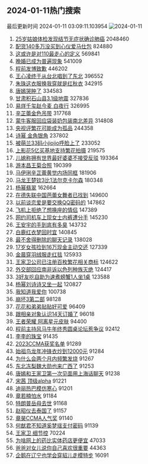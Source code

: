 ## 2024-01-11热门搜索 
最后更新时间 2024-01-11 03:09:11.103954 
![2024-01-11](https://imgs-storage.s3.us-east-005.backblazeb2.com/20240111/2024-01-11.png?versionId=4_z8fbbed132d73df8689c40f13_f119d8bfb9876dc65_d20240110_m190910_c005_v0501010_t0017_u01704913750634) 
1. [25岁姑娘体检发现结节无症状确诊肺癌](https://s.weibo.com/weibo?q=%2325%E5%B2%81%E5%A7%91%E5%A8%98%E4%BD%93%E6%A3%80%E5%8F%91%E7%8E%B0%E7%BB%93%E8%8A%82%E6%97%A0%E7%97%87%E7%8A%B6%E7%A1%AE%E8%AF%8A%E8%82%BA%E7%99%8C%23&t=31&band_rank=1&Refer=top) 2048460
1. [配货140多万没买到心仪爱马仕包](https://s.weibo.com/weibo?q=%23%E9%85%8D%E8%B4%A7140%E5%A4%9A%E4%B8%87%E6%B2%A1%E4%B9%B0%E5%88%B0%E5%BF%83%E4%BB%AA%E7%88%B1%E9%A9%AC%E4%BB%95%E5%8C%85%23&t=31&band_rank=2&Refer=top) 824880
1. [这或许是对110最走心的定义](https://s.weibo.com/weibo?q=%23%E8%BF%99%E6%88%96%E8%AE%B8%E6%98%AF%E5%AF%B9110%E6%9C%80%E8%B5%B0%E5%BF%83%E7%9A%84%E5%AE%9A%E4%B9%89%23&t=31&band_rank=3&Refer=top) 569841
1. [晚婚已成为普遍现象](https://s.weibo.com/weibo?q=%23%E6%99%9A%E5%A9%9A%E5%B7%B2%E6%88%90%E4%B8%BA%E6%99%AE%E9%81%8D%E7%8E%B0%E8%B1%A1%23&t=31&band_rank=4&Refer=top) 541009
1. [程前发博致歉](https://s.weibo.com/weibo?q=%23%E7%A8%8B%E5%89%8D%E5%8F%91%E5%8D%9A%E8%87%B4%E6%AD%89%23&t=31&band_rank=5&Refer=top) 446202
1. [王心凌终于从台北唱到了东北](https://s.weibo.com/weibo?q=%23%E7%8E%8B%E5%BF%83%E5%87%8C%E7%BB%88%E4%BA%8E%E4%BB%8E%E5%8F%B0%E5%8C%97%E5%94%B1%E5%88%B0%E4%BA%86%E4%B8%9C%E5%8C%97%23&t=31&band_rank=6&Refer=top) 396552
1. [朱珠这衣服换我穿就是红秋衣](https://s.weibo.com/weibo?q=%E6%9C%B1%E7%8F%A0%E8%BF%99%E8%A1%A3%E6%9C%8D%E6%8D%A2%E6%88%91%E7%A9%BF%E5%B0%B1%E6%98%AF%E7%BA%A2%E7%A7%8B%E8%A1%A3&t=31&band_rank=7&Refer=top) 342915
1. [唐嫣哭肿了](https://s.weibo.com/weibo?q=%23%E5%94%90%E5%AB%A3%E5%93%AD%E8%82%BF%E4%BA%86%23&t=31&band_rank=8&Refer=top) 334583
1. [甘肃积石山县3.1级地震](https://s.weibo.com/weibo?q=%E7%94%98%E8%82%83%E7%A7%AF%E7%9F%B3%E5%B1%B1%E5%8E%BF3.1%E7%BA%A7%E5%9C%B0%E9%9C%87&t=31&band_rank=9&Refer=top) 327836
1. [易烊千玺赵今麦 白夜行](https://s.weibo.com/weibo?q=%E6%98%93%E7%83%8A%E5%8D%83%E7%8E%BA%E8%B5%B5%E4%BB%8A%E9%BA%A6%20%E7%99%BD%E5%A4%9C%E8%A1%8C&t=31&band_rank=10&Refer=top) 326995
1. [辛芷蕾金色吊带](https://s.weibo.com/weibo?q=%23%E8%BE%9B%E8%8A%B7%E8%95%BE%E9%87%91%E8%89%B2%E5%90%8A%E5%B8%A6%23&t=31&band_rank=11&Refer=top) 317768
1. [蒙牛客服回应袋装奶包装南北差异](https://s.weibo.com/weibo?q=%23%E8%92%99%E7%89%9B%E5%AE%A2%E6%9C%8D%E5%9B%9E%E5%BA%94%E8%A2%8B%E8%A3%85%E5%A5%B6%E5%8C%85%E8%A3%85%E5%8D%97%E5%8C%97%E5%B7%AE%E5%BC%82%23&t=31&band_rank=12&Refer=top) 314808
1. [央视评繁花可能成为孤品](https://s.weibo.com/weibo?q=%23%E5%A4%AE%E8%A7%86%E8%AF%84%E7%B9%81%E8%8A%B1%E5%8F%AF%E8%83%BD%E6%88%90%E4%B8%BA%E5%AD%A4%E5%93%81%23&t=31&band_rank=13&Refer=top) 244358
1. [诗幂 金角银角](https://s.weibo.com/weibo?q=%E8%AF%97%E5%B9%82%20%E9%87%91%E8%A7%92%E9%93%B6%E8%A7%92&t=31&band_rank=14&Refer=top) 237802
1. [被萌兰33码小jiojio呼脸上了](https://s.weibo.com/weibo?q=%23%E8%A2%AB%E8%90%8C%E5%85%B033%E7%A0%81%E5%B0%8Fjiojio%E5%91%BC%E8%84%B8%E4%B8%8A%E4%BA%86%23&t=31&band_rank=15&Refer=top) 233052
1. [上影花5亿买基地支持繁花拍摄](https://s.weibo.com/weibo?q=%23%E4%B8%8A%E5%BD%B1%E8%8A%B15%E4%BA%BF%E4%B9%B0%E5%9F%BA%E5%9C%B0%E6%94%AF%E6%8C%81%E7%B9%81%E8%8A%B1%E6%8B%8D%E6%91%84%23&t=31&band_rank=29&Refer=top) 219575
1. [儿媳称拥有世界最好婆婆不接受反驳](https://s.weibo.com/weibo?q=%23%E5%84%BF%E5%AA%B3%E7%A7%B0%E6%8B%A5%E6%9C%89%E4%B8%96%E7%95%8C%E6%9C%80%E5%A5%BD%E5%A9%86%E5%A9%86%E4%B8%8D%E6%8E%A5%E5%8F%97%E5%8F%8D%E9%A9%B3%23&t=31&band_rank=16&Refer=top) 193364
1. [游本昌王菊合照](https://s.weibo.com/weibo?q=%23%E6%B8%B8%E6%9C%AC%E6%98%8C%E7%8E%8B%E8%8F%8A%E5%90%88%E7%85%A7%23&t=31&band_rank=17&Refer=top) 190399
1. [马伊琍辛芷蕾黄觉内场同框](https://s.weibo.com/weibo?q=%23%E9%A9%AC%E4%BC%8A%E7%90%8D%E8%BE%9B%E8%8A%B7%E8%95%BE%E9%BB%84%E8%A7%89%E5%86%85%E5%9C%BA%E5%90%8C%E6%A1%86%23&t=31&band_rank=18&Refer=top) 181906
1. [马龙王楚钦3比1法尔克卡尔森](https://s.weibo.com/weibo?q=%23%E9%A9%AC%E9%BE%99%E7%8E%8B%E6%A5%9A%E9%92%A63%E6%AF%941%E6%B3%95%E5%B0%94%E5%85%8B%E5%8D%A1%E5%B0%94%E6%A3%AE%23&t=31&band_rank=19&Refer=top) 180348
1. [杨幂翡翠](https://s.weibo.com/weibo?q=%E6%9D%A8%E5%B9%82%E7%BF%A1%E7%BF%A0&t=31&band_rank=25&Refer=top) 162664
1. [在德失联中国芭蕾女舞者已找到](https://s.weibo.com/weibo?q=%23%E5%9C%A8%E5%BE%B7%E5%A4%B1%E8%81%94%E4%B8%AD%E5%9B%BD%E8%8A%AD%E8%95%BE%E5%A5%B3%E8%88%9E%E8%80%85%E5%B7%B2%E6%89%BE%E5%88%B0%23&t=31&band_rank=20&Refer=top) 149600
1. [以前谈恋爱是要交换QQ密码的](https://s.weibo.com/weibo?q=%E4%BB%A5%E5%89%8D%E8%B0%88%E6%81%8B%E7%88%B1%E6%98%AF%E8%A6%81%E4%BA%A4%E6%8D%A2QQ%E5%AF%86%E7%A0%81%E7%9A%84&t=31&band_rank=21&Refer=top) 147862
1. [飞机上拒绝了想换座的情侣](https://s.weibo.com/weibo?q=%23%E9%A3%9E%E6%9C%BA%E4%B8%8A%E6%8B%92%E7%BB%9D%E4%BA%86%E6%83%B3%E6%8D%A2%E5%BA%A7%E7%9A%84%E6%83%85%E4%BE%A3%23&t=31&band_rank=22&Refer=top) 147389
1. [网约司机车上现女士内裤遭分手](https://s.weibo.com/weibo?q=%23%E7%BD%91%E7%BA%A6%E5%8F%B8%E6%9C%BA%E8%BD%A6%E4%B8%8A%E7%8E%B0%E5%A5%B3%E5%A3%AB%E5%86%85%E8%A3%A4%E9%81%AD%E5%88%86%E6%89%8B%23&t=31&band_rank=23&Refer=top) 145230
1. [王安宇的手到底有多臭](https://s.weibo.com/weibo?q=%E7%8E%8B%E5%AE%89%E5%AE%87%E7%9A%84%E6%89%8B%E5%88%B0%E5%BA%95%E6%9C%89%E5%A4%9A%E8%87%AD&t=31&band_rank=24&Refer=top) 143732
1. [白鹿红衣梦回时宜](https://s.weibo.com/weibo?q=%23%E7%99%BD%E9%B9%BF%E7%BA%A2%E8%A1%A3%E6%A2%A6%E5%9B%9E%E6%97%B6%E5%AE%9C%23&t=31&band_rank=26&Refer=top) 140845
1. [最不舍得删除的聊天记录](https://s.weibo.com/weibo?q=%E6%9C%80%E4%B8%8D%E8%88%8D%E5%BE%97%E5%88%A0%E9%99%A4%E7%9A%84%E8%81%8A%E5%A4%A9%E8%AE%B0%E5%BD%95&t=31&band_rank=27&Refer=top) 138028
1. [17岁女孩捡到16万现金主动交还](https://s.weibo.com/weibo?q=%2317%E5%B2%81%E5%A5%B3%E5%AD%A9%E6%8D%A1%E5%88%B016%E4%B8%87%E7%8E%B0%E9%87%91%E4%B8%BB%E5%8A%A8%E4%BA%A4%E8%BF%98%23&t=31&band_rank=38&Refer=top) 127339
1. [金晨穿羽绒服走红毯](https://s.weibo.com/weibo?q=%23%E9%87%91%E6%99%A8%E7%A9%BF%E7%BE%BD%E7%BB%92%E6%9C%8D%E8%B5%B0%E7%BA%A2%E6%AF%AF%23&t=31&band_rank=28&Refer=top) 125933
1. [王家卫公司已注册百枚繁花相关商标](https://s.weibo.com/weibo?q=%23%E7%8E%8B%E5%AE%B6%E5%8D%AB%E5%85%AC%E5%8F%B8%E5%B7%B2%E6%B3%A8%E5%86%8C%E7%99%BE%E6%9E%9A%E7%B9%81%E8%8A%B1%E7%9B%B8%E5%85%B3%E5%95%86%E6%A0%87%23&t=31&band_rank=42&Refer=top) 124622
1. [外交部回应南非诉以色列种族灭绝](https://s.weibo.com/weibo?q=%23%E5%A4%96%E4%BA%A4%E9%83%A8%E5%9B%9E%E5%BA%94%E5%8D%97%E9%9D%9E%E8%AF%89%E4%BB%A5%E8%89%B2%E5%88%97%E7%A7%8D%E6%97%8F%E7%81%AD%E7%BB%9D%23&t=31&band_rank=30&Refer=top) 124417
1. [3好友吃自助为速煮螃蟹1人坐1桌](https://s.weibo.com/weibo?q=%233%E5%A5%BD%E5%8F%8B%E5%90%83%E8%87%AA%E5%8A%A9%E4%B8%BA%E9%80%9F%E7%85%AE%E8%9E%83%E8%9F%B91%E4%BA%BA%E5%9D%901%E6%A1%8C%23&t=31&band_rank=31&Refer=top) 123588
1. [杨幂刘诗诗又坐一起](https://s.weibo.com/weibo?q=%23%E6%9D%A8%E5%B9%82%E5%88%98%E8%AF%97%E8%AF%97%E5%8F%88%E5%9D%90%E4%B8%80%E8%B5%B7%23&t=31&band_rank=32&Refer=top) 120827
1. [我知道我爱你](https://s.weibo.com/weibo?q=%E6%88%91%E7%9F%A5%E9%81%93%E6%88%91%E7%88%B1%E4%BD%A0&t=31&band_rank=45&Refer=top) 100738
1. [崩坏3第二部](https://s.weibo.com/weibo?q=%23%E5%B4%A9%E5%9D%8F3%E7%AC%AC%E4%BA%8C%E9%83%A8%23&t=31&band_rank=39&Refer=top) 98128
1. [花花和弟弟贴贴好可爱](https://s.weibo.com/weibo?q=%23%E8%8A%B1%E8%8A%B1%E5%92%8C%E5%BC%9F%E5%BC%9F%E8%B4%B4%E8%B4%B4%E5%A5%BD%E5%8F%AF%E7%88%B1%23&t=31&band_rank=33&Refer=top) 96409
1. [跟相亲对象认识14天订婚了](https://s.weibo.com/weibo?q=%E8%B7%9F%E7%9B%B8%E4%BA%B2%E5%AF%B9%E8%B1%A1%E8%AE%A4%E8%AF%8614%E5%A4%A9%E8%AE%A2%E5%A9%9A%E4%BA%86&t=31&band_rank=34&Refer=top) 96018
1. [王者荣耀 阿离星元皮肤](https://s.weibo.com/weibo?q=%E7%8E%8B%E8%80%85%E8%8D%A3%E8%80%80%20%E9%98%BF%E7%A6%BB%E6%98%9F%E5%85%83%E7%9A%AE%E8%82%A4&t=31&band_rank=35&Refer=top) 94400
1. [程前主持风马牛年终秀圆桌论坛惹争议](https://s.weibo.com/weibo?q=%23%E7%A8%8B%E5%89%8D%E4%B8%BB%E6%8C%81%E9%A3%8E%E9%A9%AC%E7%89%9B%E5%B9%B4%E7%BB%88%E7%A7%80%E5%9C%86%E6%A1%8C%E8%AE%BA%E5%9D%9B%E6%83%B9%E4%BA%89%E8%AE%AE%23&t=31&band_rank=36&Refer=top) 92412
1. [李李的珠宝](https://s.weibo.com/weibo?q=%E6%9D%8E%E6%9D%8E%E7%9A%84%E7%8F%A0%E5%AE%9D&t=31&band_rank=37&Refer=top) 91435
1. [2023CCMA获奖名单](https://s.weibo.com/weibo?q=%232023CCMA%E8%8E%B7%E5%A5%96%E5%90%8D%E5%8D%95%23&t=31&band_rank=38&Refer=top) 91289
1. [始祖鸟龙年冲锋衣炒到12000元](https://s.weibo.com/weibo?q=%23%E5%A7%8B%E7%A5%96%E9%B8%9F%E9%BE%99%E5%B9%B4%E5%86%B2%E9%94%8B%E8%A1%A3%E7%82%92%E5%88%B012000%E5%85%83%23&t=31&band_rank=39&Refer=top) 91284
1. [为什么会两个月内频繁发烧](https://s.weibo.com/weibo?q=%23%E4%B8%BA%E4%BB%80%E4%B9%88%E4%BC%9A%E4%B8%A4%E4%B8%AA%E6%9C%88%E5%86%85%E9%A2%91%E7%B9%81%E5%8F%91%E7%83%A7%23&t=31&band_rank=40&Refer=top) 91267
1. [东北冻梨魏大勋也来广西了](https://s.weibo.com/weibo?q=%23%E4%B8%9C%E5%8C%97%E5%86%BB%E6%A2%A8%E9%AD%8F%E5%A4%A7%E5%8B%8B%E4%B9%9F%E6%9D%A5%E5%B9%BF%E8%A5%BF%E4%BA%86%23&t=31&band_rank=41&Refer=top) 91253
1. [唐嫣和王家卫第一次见面用上海话聊天](https://s.weibo.com/weibo?q=%23%E5%94%90%E5%AB%A3%E5%92%8C%E7%8E%8B%E5%AE%B6%E5%8D%AB%E7%AC%AC%E4%B8%80%E6%AC%A1%E8%A7%81%E9%9D%A2%E7%94%A8%E4%B8%8A%E6%B5%B7%E8%AF%9D%E8%81%8A%E5%A4%A9%23&t=31&band_rank=43&Refer=top) 91238
1. [宋茜 顶级alpha](https://s.weibo.com/weibo?q=%E5%AE%8B%E8%8C%9C%20%E9%A1%B6%E7%BA%A7alpha&t=31&band_rank=44&Refer=top) 91221
1. [迪丽热巴模仿寒心](https://s.weibo.com/weibo?q=%E8%BF%AA%E4%B8%BD%E7%83%AD%E5%B7%B4%E6%A8%A1%E4%BB%BF%E5%AF%92%E5%BF%83&t=31&band_rank=45&Refer=top) 91201
1. [章若楠怕水](https://s.weibo.com/weibo?q=%E7%AB%A0%E8%8B%A5%E6%A5%A0%E6%80%95%E6%B0%B4&t=31&band_rank=46&Refer=top) 91184
1. [特朗普岳母去世](https://s.weibo.com/weibo?q=%23%E7%89%B9%E6%9C%97%E6%99%AE%E5%B2%B3%E6%AF%8D%E5%8E%BB%E4%B8%96%23&t=31&band_rank=47&Refer=top) 91168
1. [赵昭仪去泰国了](https://s.weibo.com/weibo?q=%23%E8%B5%B5%E6%98%AD%E4%BB%AA%E5%8E%BB%E6%B3%B0%E5%9B%BD%E4%BA%86%23&t=31&band_rank=48&Refer=top) 91157
1. [章昊CCMA人气奖](https://s.weibo.com/weibo?q=%23%E7%AB%A0%E6%98%8ACCMA%E4%BA%BA%E6%B0%94%E5%A5%96%23&t=31&band_rank=49&Refer=top) 91140
1. [何猷君不知道奚梦瑶支付密码](https://s.weibo.com/weibo?q=%23%E4%BD%95%E7%8C%B7%E5%90%9B%E4%B8%8D%E7%9F%A5%E9%81%93%E5%A5%9A%E6%A2%A6%E7%91%B6%E6%94%AF%E4%BB%98%E5%AF%86%E7%A0%81%23&t=31&band_rank=50&Refer=top) 91139
1. [王家卫 细节控](https://s.weibo.com/weibo?q=%E7%8E%8B%E5%AE%B6%E5%8D%AB%20%E7%BB%86%E8%8A%82%E6%8E%A7&t=31&band_rank=44&Refer=top) 70224
1. [为啥网上的药比实体药店更便宜](https://s.weibo.com/weibo?q=%23%E4%B8%BA%E5%95%A5%E7%BD%91%E4%B8%8A%E7%9A%84%E8%8D%AF%E6%AF%94%E5%AE%9E%E4%BD%93%E8%8D%AF%E5%BA%97%E6%9B%B4%E4%BE%BF%E5%AE%9C%23&t=31&band_rank=46&Refer=top) 47033
1. [爸爸对女儿说你自己喜欢很重要](https://s.weibo.com/weibo?q=%23%E7%88%B8%E7%88%B8%E5%AF%B9%E5%A5%B3%E5%84%BF%E8%AF%B4%E4%BD%A0%E8%87%AA%E5%B7%B1%E5%96%9C%E6%AC%A2%E5%BE%88%E9%87%8D%E8%A6%81%23&t=31&band_rank=50&Refer=top) 44363
1. [企鹅在辽宁也学会穿貂儿走模特步](https://s.weibo.com/weibo?q=%23%E4%BC%81%E9%B9%85%E5%9C%A8%E8%BE%BD%E5%AE%81%E4%B9%9F%E5%AD%A6%E4%BC%9A%E7%A9%BF%E8%B2%82%E5%84%BF%E8%B5%B0%E6%A8%A1%E7%89%B9%E6%AD%A5%23&t=31&band_rank=50&Refer=top) 16091
